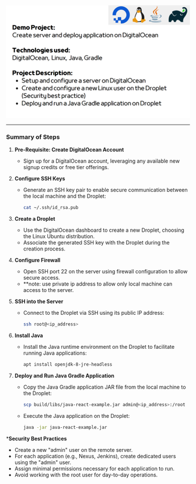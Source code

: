 ![Alt Text](Project-Image.png)

---

### Summary of Steps

1. **Pre-Requisite: Create DigitalOcean Account**
   - Sign up for a DigitalOcean account, leveraging any available new signup credits or free tier offerings.

2. **Configure SSH Keys**
   - Generate an SSH key pair to enable secure communication between the local machine and the Droplet:
     ```bash
     cat ~/.ssh/id_rsa.pub
     ```

3. **Create a Droplet**
   - Use the DigitalOcean dashboard to create a new Droplet, choosing the Linux Ubuntu distribution.
   - Associate the generated SSH key with the Droplet during the creation process.

4. **Configure Firewall**
   - Open SSH port 22 on the server using firewall configuration to allow secure access.
   - **note: use private ip address to allow only local machine can access to the server.
  
5. **SSH into the Server**
   - Connect to the Droplet via SSH using its public IP address:
     ```bash
     ssh root@<ip_address>
     ```

6. **Install Java**
   - Install the Java runtime environment on the Droplet to facilitate running Java applications:
     ```bash
     apt install openjdk-8-jre-headless
     ```

7. **Deploy and Run Java Gradle Application**
   - Copy the Java Gradle application JAR file from the local machine to the Droplet:
     ```bash
     scp build/libs/java-react-example.jar admin@<ip_address>:/root
     ```
   - Execute the Java application on the Droplet:
     ```bash
     java -jar java-react-example.jar
     ```

 ***Security Best Practices**
   - Create a new "admin" user on the remote server.
   - For each application (e.g., Nexus, Jenkins), create dedicated users using the "admin" user.
   - Assign minimal permissions necessary for each application to run.
   - Avoid working with the root user for day-to-day operations.

